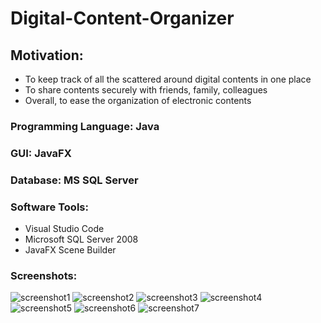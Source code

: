 # Digital-Content-Organizer

## Motivation:
- To keep track of all the scattered around digital contents in one place
- To share contents securely with friends, family, colleagues
- Overall, to ease the organization of electronic contents

### Programming Language: Java
### GUI: JavaFX
### Database: MS SQL Server
### Software Tools:
- Visual Studio Code
- Microsoft SQL Server 2008
- JavaFX Scene Builder

### Screenshots:
![screenshot1](https://drive.google.com/uc?export=view&id=1CXwQTwicdXaeU3eOVU_tTlkuYf3BksXH)
![screenshot2](https://drive.google.com/uc?export=view&id=1ordXQGoFB-ZzyA9t1K5ZS-PaVO2dYHQl)
![screenshot3](https://drive.google.com/uc?export=view&id=1b394rLeJPqkUy2JKgbuUSujurHi78xIu)
![screenshot4](https://drive.google.com/uc?export=view&id=1KBzdlEe0JCYaZeG-0S1pqp0kIzAe8-Qw)
![screenshot5](https://drive.google.com/uc?export=view&id=1SSJyv6worZZYzpZlOLkUMSoSD4ZfYHPS)
![screenshot6](https://drive.google.com/uc?export=view&id=1ssNsqwpjAVMaIDO7J53XbNvATj3pkswW)
![screenshot7](https://drive.google.com/uc?export=view&id=1fUqywJ7CQfQpTaNn75T4DjhdlbEa3KLQ)
